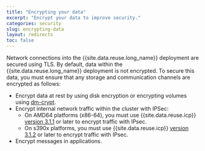 ```yaml
---
title: "Encrypting your data"
excerpt: "Encrypt your data to improve security."
categories: security
slug: encrypting-data
layout: redirects
toc: false
---
```


Network connections into the {{site.data.reuse.long_name}} deployment are secured using TLS. By default, data within the {{site.data.reuse.long_name}} deployment is not encrypted. To secure this data, you must ensure that any storage and communication channels are encrypted as follows:

* Encrypt data at rest by using disk encryption or encrypting volumes using [dm-crypt](https://www.ibm.com/support/knowledgecenter/SSBS6K_3.1.1/installing/etcd.html).
* Encrypt internal network traffic within the cluster with IPSec:
  * On AMD64 platforms (x86-64), you must use {{site.data.reuse.icp}} [version 3.1.1](https://www.ibm.com/support/knowledgecenter/SSBS6K_3.1.1/installing/ipsec_mesh.html) or later to encrypt traffic with IPsec.
  * On s390x platforms, you must use {{site.data.reuse.icp}} [version 3.1.2](https://www.ibm.com/support/knowledgecenter/SSBS6K_3.1.2/installing/ipsec_mesh.html) or later to encrypt traffic with IPsec.
* Encrypt messages in applications.
